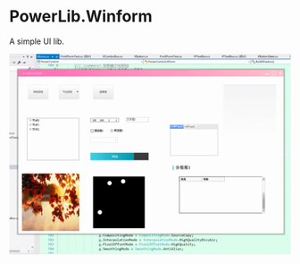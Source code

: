 # PowerLib.Winform
A simple UI lib.

![avatar](https://raw.githubusercontent.com/muxiang/PowerLib/master/PowerLibSample.gif)
